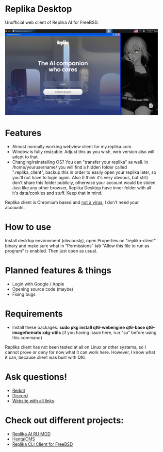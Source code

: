 # Replika Desktop
Unofficial web client of Replika AI for FreeBSD.

![](Screenshot.png)

# Features 
- Almost normally working webview client for my.replika.com.
- Window is fully resizable. Adjust this as you wish, web version also will adapt to that.
- Changing/reinstalling OS? You can "transfer your replika" as well. In /home/yourusername/ you will find a hidden folder called ".replika_client", backup this in order to easily open your replika later, so you'll not have to login again. Also (I think it's very obvious, but still) don't share this folder publicly, otherwise your account would be stolen. Just like any other browser, Replika Desktop have inner folder with all it's data/cookies and stuff. Keep that in mind.

Replika client is Chromium based and [not a virus](https://www.virustotal.com/gui/file/8862714e92f4e594b7481f36cc61100fc4933b936a6b3e54cf18bf669ec6544c/summary), I don't need your accounts.

# How to use
Install desktop environment (obviously), open Properties on "replika-client" binary and make sure what in "Permissions" tab "Allow this file to run as program" is enabled. Then just open as usual.

# Planned features & things
- Login with Google / Apple
- Opening source code (maybe)
- Fixing bugs

# Requirements 
- Install these packages: **sudo pkg install qt6-webengine qt6-base qt6-imageformats xdg-utils** (if you having issue here, run "su" before using this command)

Replika client has not been tested at all on Linux or other systems, so I cannot prove or deny for now what it can work here. However, I know what it can, because client was built with Qt6.

# Ask questions!
- [Reddit](https://www.reddit.com/r/ReplikaAIMOD/s/D3yTVDkTTd)
- [Discord](http://felixfester.prtcl.icu/discord)
- [Website with all links](http://felixfester.prtcl.icu/)

# Check out different projects:
- [Replika AI RU MOD](https://felixfester.prtcl.icu/index.php?page=replikamod)
- [HentaiCMS](https://github.com/FelixFester/HentaiCMS)
- [Replika CLI Client for FreeBSD](https://github.com/FelixFester/Replika-AI-CLI-Client)
